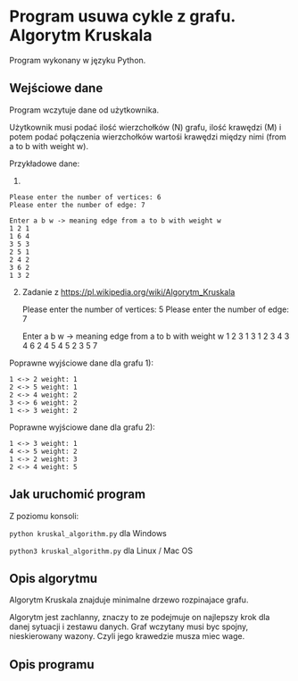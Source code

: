
**Program usuwa cykle z grafu. Algorytm Kruskala**
==============================================
<p>Program wykonany w języku Python.

Wejściowe dane
------------------
<p>Program wczytuje dane od użytkownika. 

Użytkownik musi podać ilość wierzchołków (N) grafu, ilość krawędzi (M) i potem podać połączenia wierzchołków wartośi krawędzi między nimi (from a to b with weight w).
 

Przykładowe dane:

1)  


    Please enter the number of vertices: 6
    Please enter the number of edge: 7
    
    Enter a b w -> meaning edge from a to b with weight w
    1 2 1
    1 6 4 
    3 5 3
    2 5 1
    2 4 2
    3 6 2
    1 3 2

2) Zadanie z https://pl.wikipedia.org/wiki/Algorytm_Kruskala


    Please enter the number of vertices: 5
    Please enter the number of edge: 7
    
    Enter a b w -> meaning edge from a to b with weight w
    1 2 3
    1 3 1 
    2 3 4
    3 4 6
    2 4 5
    4 5 2
    3 5 7

Poprawne wyjściowe dane dla grafu 1):

    1 <-> 2 weight: 1
    2 <-> 5 weight: 1
    2 <-> 4 weight: 2
    3 <-> 6 weight: 2
    1 <-> 3 weight: 2
    
Poprawne wyjściowe dane dla grafu 2):

    1 <-> 3 weight: 1
    4 <-> 5 weight: 2
    1 <-> 2 weight: 3
    2 <-> 4 weight: 5

Jak uruchomić program
--------------------------

Z poziomu konsoli: 

`python kruskal_algorithm.py` dla Windows 

`python3 kruskal_algorithm.py` dla Linux / Mac OS 

Opis algorytmu
--------------------------
Algorytm Kruskala znajduje minimalne drzewo rozpinajace grafu.

Algorytm jest zachlanny, znaczy to ze podejmuje on najlepszy krok dla danej sytuacji i zestawu danych. 
Graf wczytany musi byc spojny, nieskierowany wazony. Czyli jego krawedzie musza miec wage. 


Opis programu
--------------------------

